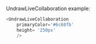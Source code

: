 UndrawLiveCollaboration example:
```js 
<UndrawLiveCollaboration
    primaryColor='#6c68fb'
    height= '250px'
    />
```